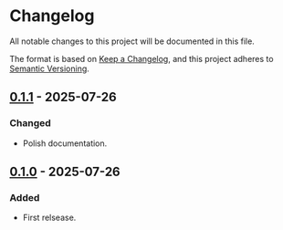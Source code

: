 # Changelog

All notable changes to this project will be documented in this file.

The format is based on [Keep a Changelog](https://keepachangelog.com/en/1.1.0/),
and this project adheres to [Semantic Versioning](https://semver.org/spec/v2.0.0.html).

## [0.1.1] - 2025-07-26

### Changed

- Polish documentation.

## [0.1.0] - 2025-07-26

### Added

- First relsease.

[0.1.1]: https://github.com/nossie531/mod_idiom/compare/v0.1.0...v0.1.1
[0.1.0]: https://github.com/nossie531/mod_idiom/releases/tag/v0.1.0
